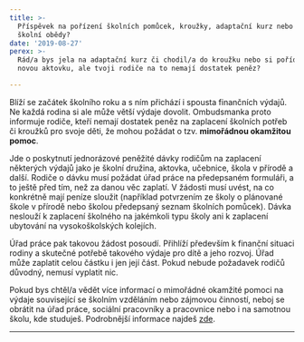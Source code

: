 ```yaml
---
title: >-
  Příspěvek na pořízení školních pomůcek, kroužky, adaptační kurz nebo i na
  školní obědy?
date: '2019-08-27'
perex: >-
  Rád/a bys jela na adaptační kurz či chodil/a do kroužku nebo si pořídil/a
  novou aktovku, ale tvoji rodiče na to nemají dostatek peněz?

---
```



<p>Blíží se začátek školního roku a s ním přichází i spousta finančních výdajů. Ne každá rodina si ale&nbsp;může větší výdaje dovolit. Ombudsmanka proto informuje rodiče, kteří nemají dostatek peněz na zaplacení školních potřeb či kroužků pro svoje děti, že mohou požádat o tzv. <strong>mimořádnou okamžitou pomoc</strong>.&nbsp;</p><p>Jde o poskytnutí jednorázové peněžité dávky rodičům na zaplacení některých výdajů jako je školní družina, aktovka, učebnice, škola v přírodě a další.&nbsp;Rodiče o dávku musí požádat úřad práce na předepsaném formuláři, a to ještě před tím, než za danou věc zaplatí. V žádosti musí uvést, na co konkrétně mají peníze sloužit (například potvrzením ze školy o plánované škole v přírodě nebo školou předepsaný seznam školních pomůcek). Dávka neslouží k zaplacení školného na jakémkoli typu školy ani k zaplacení ubytování na vysokoškolských kolejích.</p><p>Úřad práce pak takovou žádost posoudí. Přihlíží především k finanční situaci rodiny a skutečné potřebě takového výdaje pro dítě a jeho rozvoj. Úřad může zaplatit celou částku i jen její část. Pokud nebude požadavek rodičů důvodný, nemusí vyplatit nic.</p><p>Pokud bys chtěl/a vědět více informací o mimořádné okamžité pomoci na výdaje související se školním vzděláním nebo zájmovou činností, neboj se obrátit na úřad práce, sociální pracovníky a pracovnice nebo i na samotnou školu, kde studuješ. Podrobnější informace najdeš <a href="https://www.ochrance.cz/fileadmin/user_upload/Letaky/MOP-pro-deti.pdf" target="_blank">zde</a>.</p><div class="MsoNormal"><hr /></div>

